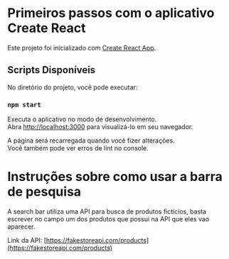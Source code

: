 # Primeiros passos com o aplicativo Create React

Este projeto foi inicializado com [Create React App](https://github.com/facebook/create-react-app).

## Scripts Disponíveis

No diretório do projeto, você pode executar:

### `npm start`

Executa o aplicativo no modo de desenvolvimento.\
Abra [http://localhost:3000](http://localhost:3000) para visualizá-lo em seu navegador.

A página será recarregada quando você fizer alterações.\
Você também pode ver erros de lint no console.

# Instruções sobre como usar a barra de pesquisa

A search bar utiliza uma API para busca de produtos fictícios, basta escrever no campo um dos produtos que possui na API que eles vao aparecer.

Link da API: [https://fakestoreapi.com/products](https://fakestoreapi.com/products)
